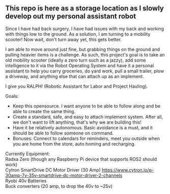 ## This repo is here as a storage location as I slowly develop out my personal assistant robot ##

Since I have had back surgery, I have had issues with my back and working with things low to the ground. As a solution, I am turning to a mobility scooter! Now wait, don't turn away yet, this gets better.

I am able to move around just fine, but grabbing things on the ground and pulling heavier items is a challenge. As such, this project's goal is to take an old mobility scooter (ideally a zero turn such as a jazzy), add some intelligence to it via the Robot Operating System and have it a personal assistant to help you carry groceries, do yard work, pull a small trailer, plow a driveway, and anything else that can attach up as an implement.

I give you RALPH! (Robotic Assistant for Labor and Project Hauling).

Goals:
- Keep this opensource. I want anyone to be able to follow along and be able to create the same thing.
- Create a standard, safe, and easy to attach implement system. After all, we don't want to lift anything, that's why we are building this!
- Have it be relatively autonomous. Basic avoidance is a must, and it should be able to follow someone on command.
- Bonuses: Connect to calendars for reminders, meet you outside when you are home from the store, auto homing and recharging.

Currently Equipment:<br>
Radxa Zero (though any Raspberry Pi device that supports ROS2 should work)<br>
Cytron SmartDrive DC Motor Driver (30 Amp) https://www.cytron.io/p-30amp-7v-35v-smartdrive-dc-motor-driver-2-channels<br>
Ryobi 40v Batteries<br>
Buck converters (20 amp, to drop the 40v to ~25v)<br>
